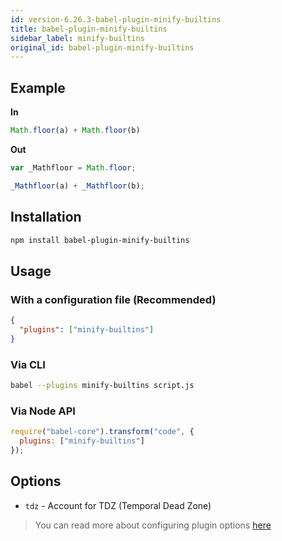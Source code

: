 ```yaml
---
id: version-6.26.3-babel-plugin-minify-builtins
title: babel-plugin-minify-builtins
sidebar_label: minify-builtins
original_id: babel-plugin-minify-builtins
---
```


## Example

**In**

```javascript
Math.floor(a) + Math.floor(b)
```

**Out**

```javascript
var _Mathfloor = Math.floor;

_Mathfloor(a) + _Mathfloor(b);
```

## Installation

```sh
npm install babel-plugin-minify-builtins
```

## Usage

### With a configuration file (Recommended)

```json
{
  "plugins": ["minify-builtins"]
}
```

### Via CLI

```sh
babel --plugins minify-builtins script.js
```

### Via Node API

```javascript
require("babel-core").transform("code", {
  plugins: ["minify-builtins"]
});
```

## Options

+ `tdz` - Account for TDZ (Temporal Dead Zone)

> You can read more about configuring plugin options [here](https://babeljs.io/docs/en/plugins#plugin-options)

